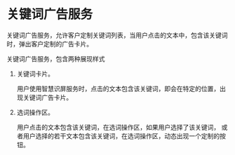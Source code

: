 # 关键词广告服务

关键词广告服务，允许客户定制关键词列表，当用户点击的文本中，包含该关键词时，弹出客户定制的广告卡片。

关键词广告服务，包含两种展现样式
1. 关键词卡片。
    
    用户使用智慧识屏服务时，点击的文本包含该关键词，即会在特定的位置，出现关键词广告卡片。
2. 选词操作区。
    
    用户点击的文本包含该关键词，在选词操作区，如果用户选择了该关键词，
    或者用户选择的若干文本包含该关键词，在选词操作区，动态出现一个定制的按钮。


